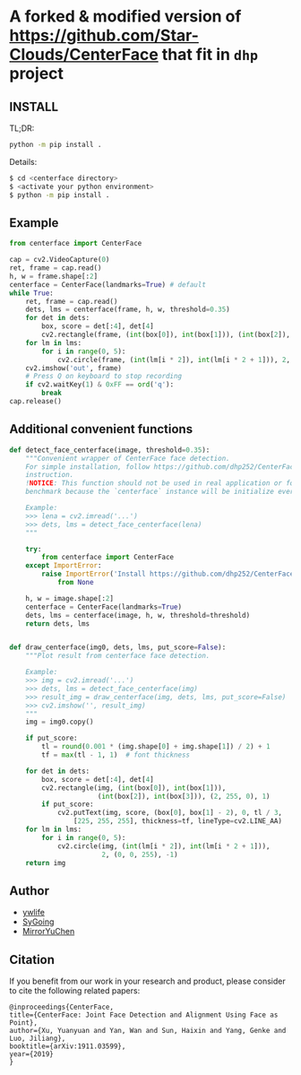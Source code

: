 # A forked & modified version of https://github.com/Star-Clouds/CenterFace that fit in `dhp` project

## INSTALL

TL;DR:
```bash
python -m pip install .
```

Details:
``` bash
$ cd <centerface directory>
$ <activate your python environment>
$ python -m pip install .
```

## Example
```python
from centerface import CenterFace

cap = cv2.VideoCapture(0)
ret, frame = cap.read()
h, w = frame.shape[:2]
centerface = CenterFace(landmarks=True) # default
while True:
    ret, frame = cap.read()
    dets, lms = centerface(frame, h, w, threshold=0.35)
    for det in dets:
        box, score = det[:4], det[4]
        cv2.rectangle(frame, (int(box[0]), int(box[1])), (int(box[2]), int(box[3])), (2, 255, 0), 1)
    for lm in lms:
        for i in range(0, 5):
            cv2.circle(frame, (int(lm[i * 2]), int(lm[i * 2 + 1])), 2, (0, 0, 255), -1)
    cv2.imshow('out', frame)
    # Press Q on keyboard to stop recording
    if cv2.waitKey(1) & 0xFF == ord('q'):
        break
cap.release()
```

## Additional convenient functions
```python
def detect_face_centerface(image, threshold=0.35):
    """Convenient wrapper of CenterFace face detection.
    For simple installation, follow https://github.com/dhp252/CenterFace
    instruction.
    !NOTICE: This function should not be used in real application or for speed
    benchmark because the `centerface` instance will be initialize every call.

    Example:
    >>> lena = cv2.imread('...')
    >>> dets, lms = detect_face_centerface(lena)
    """

    try:
        from centerface import CenterFace
    except ImportError:
        raise ImportError('Install https://github.com/dhp252/CenterFace first')\
            from None

    h, w = image.shape[:2]
    centerface = CenterFace(landmarks=True)
    dets, lms = centerface(image, h, w, threshold=threshold)
    return dets, lms


def draw_centerface(img0, dets, lms, put_score=False):
    """Plot result from centerface face detection.

    Example:
    >>> img = cv2.imread('...')
    >>> dets, lms = detect_face_centerface(img)
    >>> result_img = draw_centerface(img, dets, lms, put_score=False)
    >>> cv2.imshow('', result_img)
    """
    img = img0.copy()

    if put_score:
        tl = round(0.001 * (img.shape[0] + img.shape[1]) / 2) + 1
        tf = max(tl - 1, 1)  # font thickness

    for det in dets:
        box, score = det[:4], det[4]
        cv2.rectangle(img, (int(box[0]), int(box[1])),
                      (int(box[2]), int(box[3])), (2, 255, 0), 1)
        if put_score:
            cv2.putText(img, score, (box[0], box[1] - 2), 0, tl / 3,
                [225, 255, 255], thickness=tf, lineType=cv2.LINE_AA)
    for lm in lms:
        for i in range(0, 5):
            cv2.circle(img, (int(lm[i * 2]), int(lm[i * 2 + 1])),
                       2, (0, 0, 255), -1)
    return img
```


## Author
 - [ywlife](https://github.com/ywlife)
 - [SyGoing](https://github.com/SyGoing)
 - [MirrorYuChen](https://github.com/MirrorYuChen)

##  Citation
If you benefit from our work in your research and product, please consider to cite the following related papers:
```
@inproceedings{CenterFace,
title={CenterFace: Joint Face Detection and Alignment Using Face as Point},
author={Xu, Yuanyuan and Yan, Wan and Sun, Haixin and Yang, Genke and Luo, Jiliang},
booktitle={arXiv:1911.03599},
year={2019}
}
```
